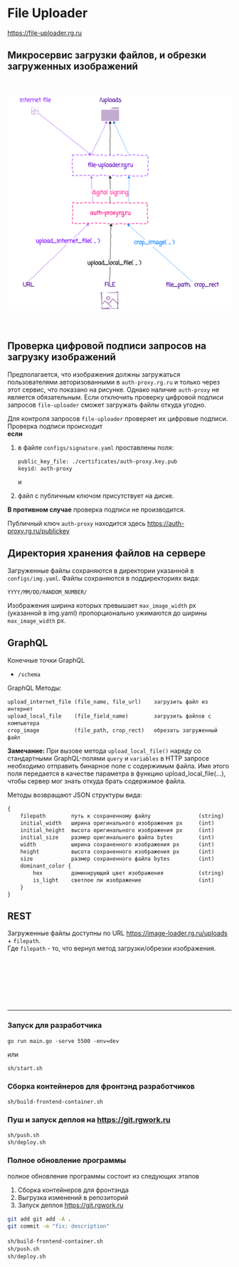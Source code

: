 # File Uploader


https://file-uploader.rg.ru


## Микросервис загрузки файлов, и обрезки загруженных изображений

<br><br>
<img src="images/uploader.png">
<br><br><br>


## Проверка цифровой подписи запросов на загрузку изображений

Предполагается, что изображения должны загружаться пользователями 
авторизованными в `auth-proxy.rg.ru` и только через этот сервис, что показано
на рисунке. Однако наличие `auth-proxy` не является обязательным. Если отключить проверку цифровой подписи запросов `file-uploader` сможет загружать файлы откуда угодно.


Для контроля запросов `file-uploader` проверяет их цифровые подписи. Проверка подписи происходит 
<br>**если**
1. в файле `configs/signature.yaml` проставлены поля: 

    ```
    public_key_file: ./certificates/auth-proxy.key.pub
    keyid: auth-proxy
    ```
    и 

2. файл с публичным ключом присутствует на диске. 

**В противном случае** проверка подписи не производится.

Публичный ключ `auth-proxy` находится здесь 
<https://auth-proxy.rg.ru/publickey>


## Директория хранения файлов на сервере

Загруженные файлы сохраняются в директории указанной в  `configs/img.yaml`.
Файлы сохраняются в поддиректориях вида:

    YYYY/MM/DD/RANDOM_NUMBER/

Изображения ширина которых превышает  `max_image_width` px (указанной в img.yaml) пропорционально ужимаются до ширины `max_image_width` px.



## GraphQL

Конечные точки GraphQL 
- `/schema` 


GraphQL Методы:

    upload_internet_file (file_name, file_url)    загрузить файл из интернет
    upload_local_file    (file_field_name)        загрузить файлов с компьютера
    crop_image           (file_path, crop_rect)   обрезать загруженный файл


**Замечание:** При вызове метода `upload_local_file()`  наряду со стандартными
GraphQL-полями  `query` и `variables` в HTTP запросе необходимо отправить бинарное поле с
содержимым файла. Имя этого поля передается в качестве
параметра в функцию upload_local_file(...), чтобы сервер мог знать откуда
брать содержимое файла.

Методы возвращают JSON структуры вида:

    {
        filepath        путь к сохраненному файлу               (string) 
        initial_width   ширина оригинального изображения px     (int)
        initial_height  высота оригинального изображения px     (int)
        initial_size    размер оригинального файла bytes        (int)
        width           ширина сохраненного изображения px      (int)
        height          высота сохраненного изображения px      (int)
        size            размер сохраненного файла bytes         (int)
        dominant_color {    
            hex         доминирующий цвет изображения           (string)
            is_light    светлое ли изображение                  (int)
        }
    }

## REST

Загруженные файлы доступны по URL 
https://image-loader.rg.ru/uploads + `filepath`. 
<br>Где `filepath` - то, что вернул метод загрузки/обрезки изображения.





<br><br><br><br><br><br>

---------------

### Запуск для разработчика

    go run main.go -serve 5500 -env=dev

или

    sh/start.sh

### Сборка контейнеров для фронтэнд разработчиков

    sh/build-frontend-container.sh

### Пуш и запуск деплоя на https://git.rgwork.ru

    sh/push.sh
    sh/deploy.sh



### Полное обновление программы
полное обновление программы состоит из следующих этапов

1. Сборка контейнеров для фронтэнда
2. Выгрузка изменений в репозиторий
3. Запуск деплоя https://git.rgwork.ru

```sh
git add git add -A .
git commit -m "fix: description"

sh/build-frontend-container.sh
sh/push.sh
sh/deploy.sh
```

